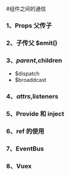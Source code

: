 #组件之间的通信
### 1、Props 父传子

### 2、子传父 $emit()
### 3、$parent,$children
- $dispatch
- $broaddcast
### 4、$attrs,$listeners
### 5、Provide 和 inject
### 6、ref 的使用
### 7、EventBus
### 8、Vuex